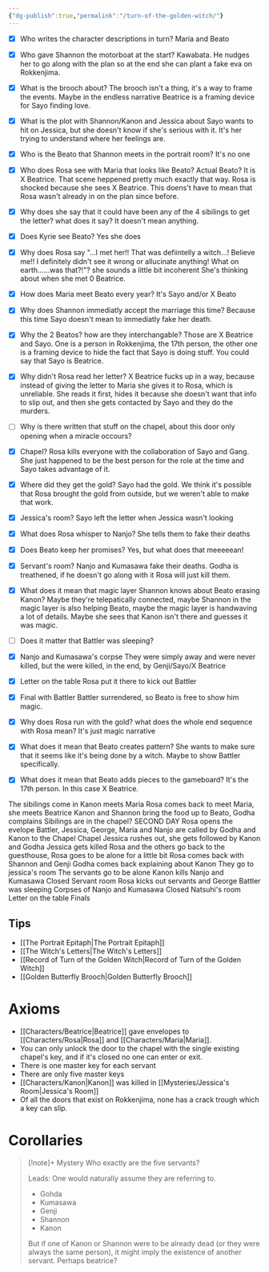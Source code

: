 ```yaml
---
{"dg-publish":true,"permalink":"/turn-of-the-golden-witch/"}
---
```


- [x] Who writes the character descriptions in turn?
Maria and Beato
- [x] Who gave Shannon the motorboat at the start?
Kawabata. He nudges her to go along with the plan so at the end she can plant a fake eva on Rokkenjima.
- [x] What is the brooch about?
The brooch isn't a thing, it's a way to frame the events. Maybe in the endless narrative Beatrice is a framing device for Sayo finding love.
- [x] What is the plot with Shannon/Kanon and Jessica about
Sayo wants to hit on Jessica, but she doesn't know if she's serious with it. It's her trying to understand where her feelings are.
- [x] Who is the Beato that Shannon meets in the portrait room?
It's no one
- [x] Who does Rosa see with Maria that looks like Beato? Actual Beato?
It is X Beatrice. That scene heppened pretty much exactly that way. Rosa is shocked because she sees X Beatrice. This doens't have to mean that Rosa wasn't already in on the plan since before.
- [x] Why does she say that it could have been any of the 4 sibilings to get the letter? what does it say?
It doesn't mean anything.
- [x] Does Kyrie see Beato?
Yes she does
- [x] Why does Rosa say "...I met her!! That was defiintelly a witch...! Believe me!! I definitely didn't see it wrong or allucinate anything! What on earth......was that?!"? she sounds a little bit incoherent
She's thinking about when she met 0 Beatrice.
- [x] How does Maria meet Beato every year?
It's Sayo and/or X Beato
- [x] Why does Shannon immediatly accept the marriage this time?
Because this time Sayo doesn't mean to immediatly fake her death.
- [x] Why the 2 Beatos? how are they interchangable?
Those are X Beatrice and Sayo. One is a person in Rokkenjima, the 17th person, the other one is a framing device to hide the fact that Sayo is doing stuff. You could say that Sayo is Beatrice.
- [x] Why didn't Rosa read her letter?
X Beatrice fucks up in a way, because instead of giving the letter to Maria she gives it to Rosa, which is unreliable. She reads it first, hides it because she doesn't want that info to slip out, and then she gets contacted by Sayo and they do the murders.
- [ ] Why is there written that stuff on the chapel, about this door only opening when a miracle occours?
- [x] Chapel?
Rosa kills everyone with the collaboration of Sayo and Gang. She just happened to be the best person for the role at the time and Sayo takes advantage of it.
- [x] Where did they get the gold?
Sayo had the gold. We think it's possible that Rosa brought the gold from outside, but we weren't able to make that work.
- [x] Jessica's room?
Sayo left the letter when Jessica wasn't looking
- [x] What does Rosa whisper to Nanjo?
She tells them to fake their deaths
- [x] Does Beato keep her promises?
Yes, but what does that meeeeean!
- [x] Servant's room?
Nanjo and Kumasawa fake their deaths. Godha is treathened, if he doesn't go along with it Rosa will just kill them.
- [x] What does it mean that magic layer Shannon knows about Beato erasing Kanon?
Maybe they're telepatically connected, maybe Shannon in the magic layer is also helping Beato, maybe the magic layer is handwaving a lot of details. Maybe she sees that Kanon isn't there and guesses it was magic.
- [ ] Does it matter that Battler was sleeping?
- [x] Nanjo and Kumasawa's corpse
They were simply away and were never killed, but the were killed, in the end, by Genji/Sayo/X Beatrice
- [x] Letter on the table
Rosa put it there to kick out Battler
- [x] Final with Battler
Battler surrendered, so Beato is free to show him magic.
- [x] Why does Rosa run with the gold? what does the whole end sequence with Rosa mean?
It's just magic narrative
- [x] What does it mean that Beato creates pattern?
She wants to make sure that it seems like it's being done by a witch. Maybe to show Battler specifically.
- [x] What does it mean that Beato adds pieces to the gameboard?
It's the 17th person. In this case X Beatrice.



The sibilings come in
Kanon meets Maria
Rosa comes back to meet Maria, she meets Beatrice
Kanon and Shannon bring the food up to Beato, Godha complains
Sibilings are in the chapel?
SECOND DAY
Rosa opens the evelope
Battler, Jessica, George, Maria and Nanjo are called by Godha and Kanon to the Chapel
Chapel
Jessica rushes out, she gets followed by Kanon and Godha
Jessica gets killed
Rosa and the others go back to the guesthouse, Rosa goes to be alone for a little bit
Rosa comes back with Shannon and Genji
Godha comes back explaining about Kanon
They go to jessica's room
The servants go to be alone
Kanon kills Nanjo and Kumasawa
Closed Servant room
Rosa kicks out servants and George
Battler was sleeping
Corpses of Nanjo and Kumasawa
Closed Natsuhi's room
Letter on the table
Finals



## Tips
- [[The Portrait Epitaph\|The Portrait Epitaph]]
-  [[The Witch's Letters\|The Witch's Letters]]
- [[Record of Turn of the Golden Witch\|Record of Turn of the Golden Witch]]
- [[Golden Butterfly Brooch\|Golden Butterfly Brooch]]
# Axioms
- [[Characters/Beatrice\|Beatrice]] gave envelopes to [[Characters/Rosa\|Rosa]] and [[Characters/Maria\|Maria]].
- You can only unlock the door to the chapel with the single existing chapel's key, and if it's closed no one can enter or exit.
- There is one master key for each servant
- There are only five master keys
- [[Characters/Kanon\|Kanon]] was killed in [[Mysteries/Jessica's Room\|Jessica's Room]]
- Of all the doors that exist on Rokkenjima, none has a crack trough which a key can slip.

# Corollaries


> [!note]+ Mystery
> Who exactly are the five servants?
>
> Leads:
> One would naturally assume they are referring to.
> - Gohda
> - Kumasawa
> - Genji
> - Shannon
> - Kanon
> 
> But if one of Kanon or Shannon were to be already dead (or they were always the same person), it might imply the existence of another servant. Perhaps beatrice?

